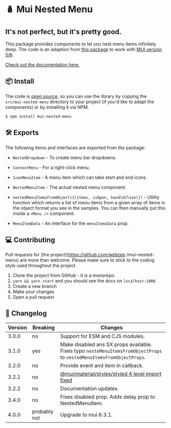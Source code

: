 # 🪆 Mui Nested Menu

## It's not perfect, but it's pretty good.

This package provides components to let you nest menu items infinitely deep. The code is an adaption from [this package](material-ui-nested-menu-item) to work with [MUI version 5/6](https://mui.com).

[Check out the documentation here.](https://mui-nested-menu.vercel.app/)

## 📦 Install

The code is [open source](https://github.com/webzep/mui-nested-menu), so you can use the library by copying the `src/mui-nested-menu` directory to your project (if you'd like to adapt the components) or by installing it via NPM.

```
$ npm install mui-nested-menu
```

## 🛠 Exports

The following items and interfaces are exported from the package:

- `NestedDropdown` - To create menu bar dropdowns.

- `ContextMenu` - For a right-click menu.

- `IconMenuItem` - A menu item which can take start and end icons.

- `NestedMenuItem` - The actual nested menu component.

- `nestedMenuItemsFromObject({(items, isOpen, handleClose)})` - Utility function which returns a list of menu items from a given array of items in the object format you see in the samples. You can then manually put this inside a `<Menu />` component.

- `MenuItemData` - An interface for the `menuItemsData` prop.

## 💻 Contributing

Pull requests for [the project](https://github.com/webzep
/mui-nested-menu) are more than welcome. Please make sure to stick to the coding style used throughout the project.

1. Clone the project from GitHub - it is a monorepo.
2. `yarn && yarn start` and you should see the docs on `localhost:1000`.
3. Create a new branch
4. Make your changes
5. Open a pull request

## 📝 Changelog

Version | Breaking     | Changes
------- | ------------ | ---------------------------------------------------------------------------------------------------------------------
3.0.0   | no           | Support for ESM and CJS modules.
3.1.0   | yes          | Make disabled ans SX props available. Fixes typo `nesteMenuItemsFromObjectProps` to `nestedMenuItemsFromObjectProps`.
3.2.0   | no           | Provide event and item in callback.
3.2.1   | no           | [@mui/material/styles/styled 4 level import fixed](https://github.com/webzep/mui-nested-menu/pull/32)
3.2.2   | no           | Documentation updates
3.4.0   | no           | Fixes disabled prop. Adds delay prop to NestedMenuItem.
4.0.0   | probably not | Upgrade to mui 6.3.1.
